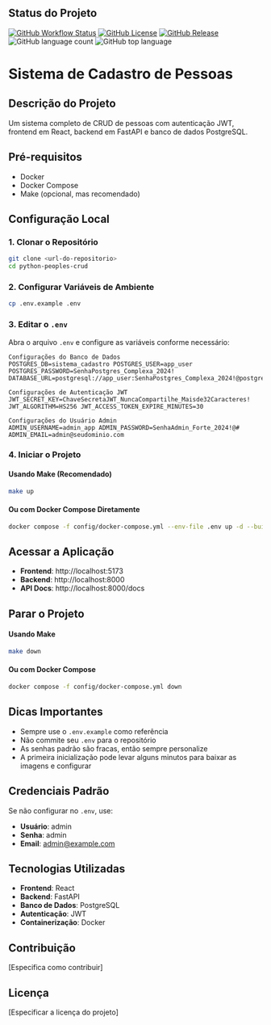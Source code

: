 ## Status do Projeto

[![GitHub Workflow Status](https://img.shields.io/github/actions/workflow/status/dellabeneta/python-peoples-crud/docker-publish.yml?label=Build)](https://github.com/dellabeneta/python-peoples-crud/actions)
[![GitHub License](https://img.shields.io/github/license/dellabeneta/python-peoples-crud)](https://github.com/dellabeneta/python-peoples-crud/blob/main/LICENSE)
[![GitHub Release](https://img.shields.io/github/v/release/dellabeneta/python-peoples-crud?include_prereleases)](https://github.com/dellabeneta/python-peoples-crud/releases)
![GitHub language count](https://img.shields.io/github/languages/count/dellabeneta/python-peoples-crud)
![GitHub top language](https://img.shields.io/github/languages/top/dellabeneta/python-peoples-crud)


# Sistema de Cadastro de Pessoas

## Descrição do Projeto
Um sistema completo de CRUD de pessoas com autenticação JWT, frontend em React, backend em FastAPI e banco de dados PostgreSQL.

## Pré-requisitos
- Docker
- Docker Compose
- Make (opcional, mas recomendado)

## Configuração Local

### 1. Clonar o Repositório
```bash
git clone <url-do-repositorio>
cd python-peoples-crud
```

### 2. Configurar Variáveis de Ambiente
```bash
cp .env.example .env
```

### 3. Editar o `.env`
Abra o arquivo `.env` e configure as variáveis conforme necessário:

```
Configurações do Banco de Dados
POSTGRES_DB=sistema_cadastro POSTGRES_USER=app_user POSTGRES_PASSWORD=SenhaPostgres_Complexa_2024! DATABASE_URL=postgresql://app_user:SenhaPostgres_Complexa_2024!@postgres:5432/sistema_cadastro

Configurações de Autenticação JWT
JWT_SECRET_KEY=ChaveSecretaJWT_NuncaCompartilhe_Maisde32Caracteres! JWT_ALGORITHM=HS256 JWT_ACCESS_TOKEN_EXPIRE_MINUTES=30

Configurações do Usuário Admin
ADMIN_USERNAME=admin_app ADMIN_PASSWORD=SenhaAdmin_Forte_2024!@# ADMIN_EMAIL=admin@seudominio.com
```

### 4. Iniciar o Projeto

#### Usando Make (Recomendado)
```bash
make up
```

#### Ou com Docker Compose Diretamente
```bash
docker compose -f config/docker-compose.yml --env-file .env up -d --build
```

## Acessar a Aplicação

- **Frontend**: http://localhost:5173
- **Backend**: http://localhost:8000
- **API Docs**: http://localhost:8000/docs

## Parar o Projeto

#### Usando Make
```bash
make down
```

#### Ou com Docker Compose
```bash
docker compose -f config/docker-compose.yml down
```

## Dicas Importantes

- Sempre use o `.env.example` como referência
- Não commite seu `.env` para o repositório
- As senhas padrão são fracas, então sempre personalize
- A primeira inicialização pode levar alguns minutos para baixar as imagens e configurar

## Credenciais Padrão

Se não configurar no `.env`, use:
- **Usuário**: admin
- **Senha**: admin
- **Email**: admin@example.com

## Tecnologias Utilizadas

- **Frontend**: React
- **Backend**: FastAPI
- **Banco de Dados**: PostgreSQL
- **Autenticação**: JWT
- **Containerização**: Docker

## Contribuição

[Especifica como contribuir]

## Licença

[Especificar a licença do projeto]
